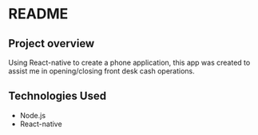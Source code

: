 # README

## Project overview
Using React-native to create a phone application, this app was created to assist me in opening/closing front desk cash operations. 
## Technologies Used
- Node.js
- React-native
